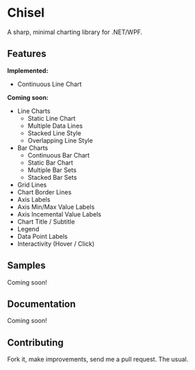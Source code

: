 # Chisel

A sharp, minimal charting library for .NET/WPF.

## Features

**Implemented:**

* Continuous Line Chart

**Coming soon:**

* Line Charts
  * Static Line Chart
  * Multiple Data Lines
  * Stacked Line Style
  * Overlapping Line Style
* Bar Charts
  * Continuous Bar Chart
  * Static Bar Chart
  * Multiple Bar Sets
  * Stacked Bar Sets
* Grid Lines
* Chart Border Lines
* Axis Labels
* Axis Min/Max Value Labels
* Axis Incemental Value Labels
* Chart Title / Subtitle
* Legend
* Data Point Labels
* Interactivity (Hover / Click)

## Samples

Coming soon!

## Documentation

Coming soon!

## Contributing

Fork it, make improvements, send me a pull request. The usual.
